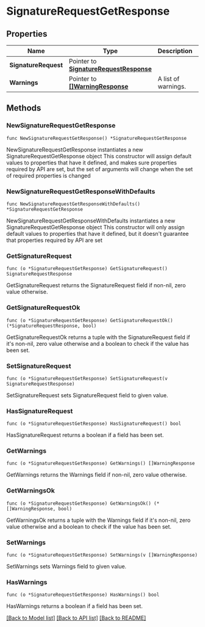 # SignatureRequestGetResponse

## Properties

Name | Type | Description | Notes
------------ | ------------- | ------------- | -------------
**SignatureRequest** | Pointer to [**SignatureRequestResponse**](SignatureRequestResponse.md) |  | [optional] 
**Warnings** | Pointer to [**[]WarningResponse**](WarningResponse.md) | A list of warnings. | [optional] 

## Methods

### NewSignatureRequestGetResponse

`func NewSignatureRequestGetResponse() *SignatureRequestGetResponse`

NewSignatureRequestGetResponse instantiates a new SignatureRequestGetResponse object
This constructor will assign default values to properties that have it defined,
and makes sure properties required by API are set, but the set of arguments
will change when the set of required properties is changed

### NewSignatureRequestGetResponseWithDefaults

`func NewSignatureRequestGetResponseWithDefaults() *SignatureRequestGetResponse`

NewSignatureRequestGetResponseWithDefaults instantiates a new SignatureRequestGetResponse object
This constructor will only assign default values to properties that have it defined,
but it doesn't guarantee that properties required by API are set

### GetSignatureRequest

`func (o *SignatureRequestGetResponse) GetSignatureRequest() SignatureRequestResponse`

GetSignatureRequest returns the SignatureRequest field if non-nil, zero value otherwise.

### GetSignatureRequestOk

`func (o *SignatureRequestGetResponse) GetSignatureRequestOk() (*SignatureRequestResponse, bool)`

GetSignatureRequestOk returns a tuple with the SignatureRequest field if it's non-nil, zero value otherwise
and a boolean to check if the value has been set.

### SetSignatureRequest

`func (o *SignatureRequestGetResponse) SetSignatureRequest(v SignatureRequestResponse)`

SetSignatureRequest sets SignatureRequest field to given value.

### HasSignatureRequest

`func (o *SignatureRequestGetResponse) HasSignatureRequest() bool`

HasSignatureRequest returns a boolean if a field has been set.

### GetWarnings

`func (o *SignatureRequestGetResponse) GetWarnings() []WarningResponse`

GetWarnings returns the Warnings field if non-nil, zero value otherwise.

### GetWarningsOk

`func (o *SignatureRequestGetResponse) GetWarningsOk() (*[]WarningResponse, bool)`

GetWarningsOk returns a tuple with the Warnings field if it's non-nil, zero value otherwise
and a boolean to check if the value has been set.

### SetWarnings

`func (o *SignatureRequestGetResponse) SetWarnings(v []WarningResponse)`

SetWarnings sets Warnings field to given value.

### HasWarnings

`func (o *SignatureRequestGetResponse) HasWarnings() bool`

HasWarnings returns a boolean if a field has been set.


[[Back to Model list]](../README.md#documentation-for-models) [[Back to API list]](../README.md#documentation-for-api-endpoints) [[Back to README]](../README.md)


